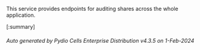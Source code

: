 






This service provides endpoints for auditing shares across the whole application.

[:summary]

###### Auto generated by Pydio Cells Enterprise Distribution v4.3.5 on 1-Feb-2024

